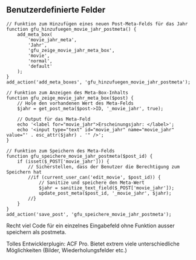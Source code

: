 
## Benutzerdefinierte Felder


```
// Funktion zum Hinzufügen eines neuen Post-Meta-Felds für das Jahr
function gfu_hinzufuegen_movie_jahr_postmeta() {
    add_meta_box(
        'movie_jahr_meta',
        'Jahr',
        'gfu_zeige_movie_jahr_meta_box',
        'movie',
        'normal',
        'default'
    );
}
add_action('add_meta_boxes', 'gfu_hinzufuegen_movie_jahr_postmeta');

// Funktion zum Anzeigen des Meta-Box-Inhalts
function gfu_zeige_movie_jahr_meta_box($post) {
    // Hole den vorhandenen Wert des Meta-Felds
    $jahr = get_post_meta($post->ID, '_movie_jahr', true);

    // Output für das Meta-Feld
    echo '<label for="movie_jahr">Erscheinungsjahr: </label>';
    echo '<input type="text" id="movie_jahr" name="movie_jahr" value="' . esc_attr($jahr) . '" />';
}

// Funktion zum Speichern des Meta-Felds
function gfu_speichere_movie_jahr_postmeta($post_id) {
    if (isset($_POST['movie_jahr'])) {
        // Sicherstellen, dass der Benutzer die Berechtigung zum Speichern hat
        //if (current_user_can('edit_movie', $post_id)) {
            // Sanitize und speichere den Meta-Wert
            $jahr = sanitize_text_field($_POST['movie_jahr']);
            update_post_meta($post_id, '_movie_jahr', $jahr);
        //}
    }
}
add_action('save_post', 'gfu_speichere_movie_jahr_postmeta');
```

Recht viel Code für ein einzelnes Eingabefeld ohne Funktion ausser speichern als postmeta.

Tolles Entwicklerplugin: ACF Pro. Bietet extrem viele unterschiedliche Möglichkeiten (Bilder, Wiederholungsfelder etc.)